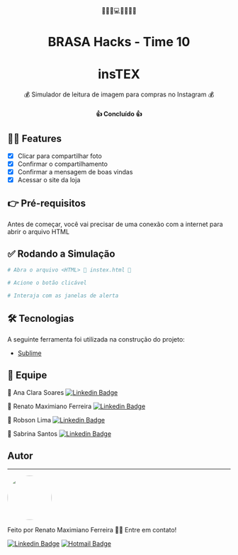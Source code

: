 <p align="center">
  🎩👕👔💻📱👖👗🎽
</p>

<h1 align="center">BRASA Hacks - Time 10 </h1>
<h1 align="center">insTEX </h1>

<p align="center">💰 Simulador de leitura de imagem para compras no Instagram 💰</p>

<h4 align="center"> 
	👍 Concluído 👍
</h4>

## 🧙‍♂️ Features

- [x] Clicar para compartilhar foto 
- [x] Confirmar o compartilhamento
- [x] Confirmar a mensagem de boas vindas
- [x] Acessar o site da loja

## 👉 Pré-requisitos

Antes de começar, você vai precisar de uma conexão com a internet para abrir o arquivo HTML

## ✅ Rodando a Simulação

```bash
# Abra o arquivo <HTML> 📂 instex.html 📂

# Acione o botão clicável

# Interaja com as janelas de alerta
```

## 🛠 Tecnologias

A seguinte ferramenta foi utilizada na construção do projeto:

- [Sublime](https://www.sublimetext.com/3)

## 🙌 Equipe

🔹 Ana Clara Soares [![Linkedin Badge](https://img.shields.io/badge/-Ana-blue?style=flat-square&logo=Linkedin&logoColor=white&link=https://www.linkedin.com/in/rafaelmfer/)](https://www.linkedin.com/in/anaclarasoareso/)

🔹 Renato Maximiano Ferreira [![Linkedin Badge](https://img.shields.io/badge/-Renato-blue?style=flat-square&logo=Linkedin&logoColor=white&link=https://www.linkedin.com/in/rafaelmfer/)](https://www.linkedin.com/in/renato-maximiano-ferreira-93b57b123/)

🔹 Robson Lima [![Linkedin Badge](https://img.shields.io/badge/-Robson-blue?style=flat-square&logo=Linkedin&logoColor=white&link=https://www.linkedin.com/in/rafaelmfer/)](https://www.linkedin.com/in/robsonglima/)

🔹 Sabrina Santos [![Linkedin Badge](https://img.shields.io/badge/-Sabrina-blue?style=flat-square&logo=Linkedin&logoColor=white&link=https://www.linkedin.com/in/rafaelmfer/)](https://www.linkedin.com/in/sabrina-goes-a17b581bb/)
## Autor
---

 <img style="border-radius: 50%;" src="https://media-exp1.licdn.com/dms/image/C4E03AQGe0NXiLnuB-w/profile-displayphoto-shrink_200_200/0/1550510961206?e=1613606400&v=beta&t=IxGVZ6R0sgxr9mydqZPAGUKhZbKfoLE-_Hp7TjRJaJI" width="100px;" alt=""/>
 <br />
 
Feito por Renato Maximiano Ferreira 👋🏽 Entre em contato!

[![Linkedin Badge](https://img.shields.io/badge/-Renato-blue?style=flat-square&logo=Linkedin&logoColor=white&link=https://www.linkedin.com/in/rafaelmfer/)](https://www.linkedin.com/in/renato-maximiano-ferreira-93b57b123/) 
[![Hotmail Badge](https://img.shields.io/badge/hotmail-renato__maxferreira%40hotmail.com-orange)](mailto:renato_maxferreira@hotmail.com)
